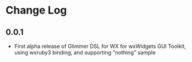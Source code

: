# Change Log

## 0.0.1

- First alpha release of Glimmer DSL for WX for wxWidgets GUI Toolkit, using wxruby3 binding, and supporting "nothing" sample
